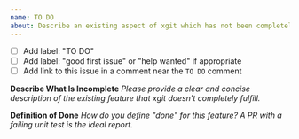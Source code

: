 ```yaml
---
name: TO DO
about: Describe an existing aspect of xgit which has not been completely implemented.
---
```

- [ ] Add label: "TO DO"
- [ ] Add label: "good first issue" or "help wanted" if appropriate
- [ ] Add link to this issue in a comment near the `TO DO` comment

**Describe What Is Incomplete**
_Please provide a clear and concise description of the existing feature that xgit doesn't completely fulfill._

**Definition of Done**
_How do you define "done" for this feature? A PR with a failing unit test is the ideal report._
